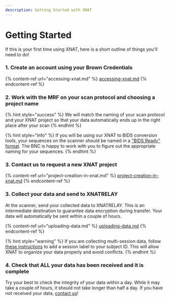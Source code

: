 ```yaml
---
description: Getting Started with XNAT
---
```


# Getting Started

If this is your first time using XNAT, here is a short outline of things you'll need to do!

### 1. Create an account using your Brown Credentials

{% content-ref url="accessing-xnat.md" %}
[accessing-xnat.md](accessing-xnat.md)
{% endcontent-ref %}

### 2. Work with the MRF on your scan protocol and choosing a project name

{% hint style="success" %}
We will match the naming of your scan protocol and your XNAT project so that your data automatically ends up in the right place after your scan
{% endhint %}

{% hint style="info" %}
If you will be using our XNAT to BIDS conversion tools, your sequences on the scanner should be named in a ["BIDS Ready" format](bids-compliant-protocols.md). The BNC is happy to work with you to figure out the appropriate naming for your sequences.
{% endhint %}

### 3. Contact us to request a new XNAT project&#x20;

{% content-ref url="project-creation-in-xnat.md" %}
[project-creation-in-xnat.md](project-creation-in-xnat.md)
{% endcontent-ref %}

### 3. Collect your data and send to XNATRELAY

At the scanner, send your collected data to XNATRELAY. This is an intermediate destination to guarantee data encryption during transfer. Your data will automatically be sent within a couple of hours.&#x20;

{% content-ref url="uploading-data.md" %}
[uploading-data.md](uploading-data.md)
{% endcontent-ref %}

{% hint style="warning" %}
If you are collecting multi-session data, follow [these instructions](uploading-data.md#naming-for-multi-session-studies) to add a session label to your subject ID. This will allow XNAT to organize your data properly and avoid conflicts. &#x20;
{% endhint %}

### 4. Check that ALL your data has been received and it is complete

Try your best to check the integrity of your data within a day. While it may take a couple of hours, it should not take longer than half a day. If you have not received your data, [contact us](../#contact-us)!
